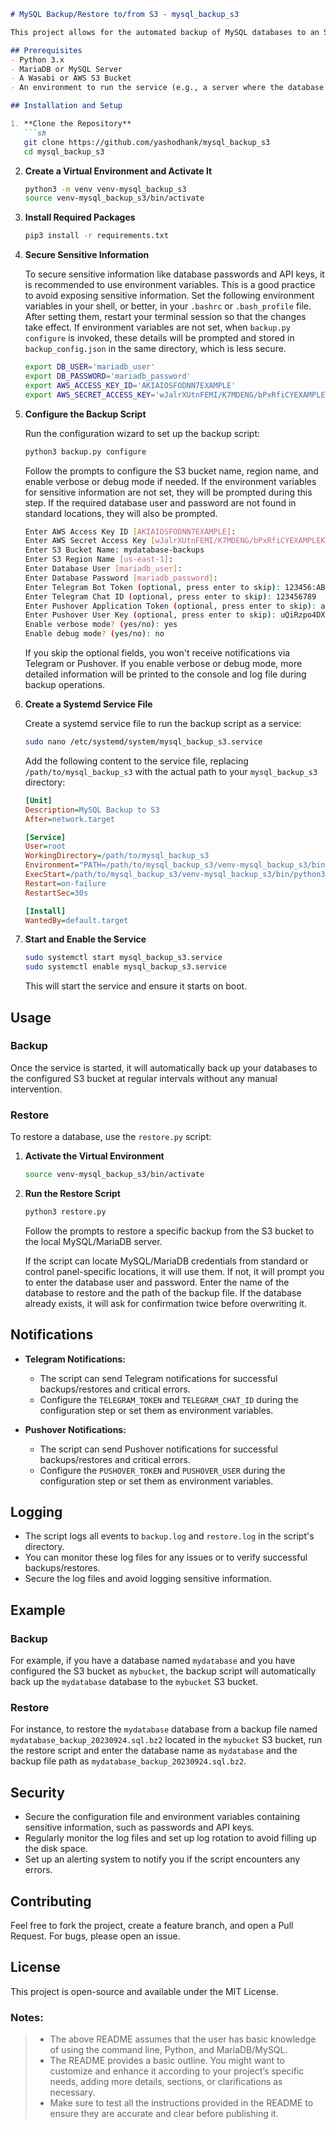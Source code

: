 
```markdown
# MySQL Backup/Restore to/from S3 - mysql_backup_s3

This project allows for the automated backup of MySQL databases to an S3 bucket and restoration of those backups. It is configured to run as a service to ensure regular backups without manual intervention.

## Prerequisites
- Python 3.x
- MariaDB or MySQL Server
- A Wasabi or AWS S3 Bucket
- An environment to run the service (e.g., a server where the database is hosted)

## Installation and Setup

1. **Clone the Repository**
   ```sh
   git clone https://github.com/yashodhank/mysql_backup_s3
   cd mysql_backup_s3
   ```

2. **Create a Virtual Environment and Activate It**
   ```sh
   python3 -m venv venv-mysql_backup_s3
   source venv-mysql_backup_s3/bin/activate
   ```

3. **Install Required Packages**
   ```sh
   pip3 install -r requirements.txt
   ```

4. **Secure Sensitive Information**

   To secure sensitive information like database passwords and API keys, it is recommended to use environment variables. This is a good practice to avoid exposing sensitive information. Set the following environment variables in your shell, or better, in your `.bashrc` or `.bash_profile` file. After setting them, restart your terminal session so that the changes take effect. If environment variables are not set, when `backup.py configure` is invoked, these details will be prompted and stored in `backup_config.json` in the same directory, which is less secure.
   ```sh
   export DB_USER='mariadb_user'
   export DB_PASSWORD='mariadb_password'
   export AWS_ACCESS_KEY_ID='AKIAIOSFODNN7EXAMPLE'
   export AWS_SECRET_ACCESS_KEY='wJalrXUtnFEMI/K7MDENG/bPxRfiCYEXAMPLEKEY'
   ```

5. **Configure the Backup Script**

   Run the configuration wizard to set up the backup script:
   ```sh
   python3 backup.py configure
   ```

   Follow the prompts to configure the S3 bucket name, region name, and enable verbose or debug mode if needed. If the environment variables for sensitive information are not set, they will be prompted during this step. If the required database user and password are not found in standard locations, they will also be prompted.
   ```sh
   Enter AWS Access Key ID [AKIAIOSFODNN7EXAMPLE]: 
   Enter AWS Secret Access Key [wJalrXUtnFEMI/K7MDENG/bPxRfiCYEXAMPLEKEY]: 
   Enter S3 Bucket Name: mydatabase-backups
   Enter S3 Region Name [us-east-1]: 
   Enter Database User [mariadb_user]: 
   Enter Database Password [mariadb_password]: 
   Enter Telegram Bot Token (optional, press enter to skip): 123456:ABC-DEF1234ghIkl-zyx57W2v1u123ew11
   Enter Telegram Chat ID (optional, press enter to skip): 123456789
   Enter Pushover Application Token (optional, press enter to skip): azGDORePK8gMaC0QOYAMyEEuzJnyUi
   Enter Pushover User Key (optional, press enter to skip): uQiRzpo4DXghDmr9QzzfQu27cmVRsG
   Enable verbose mode? (yes/no): yes
   Enable debug mode? (yes/no): no
   ```

   If you skip the optional fields, you won't receive notifications via Telegram or Pushover. If you enable verbose or debug mode, more detailed information will be printed to the console and log file during backup operations.

6. **Create a Systemd Service File**

   Create a systemd service file to run the backup script as a service:
   ```sh
   sudo nano /etc/systemd/system/mysql_backup_s3.service
   ```

   Add the following content to the service file, replacing `/path/to/mysql_backup_s3` with the actual path to your `mysql_backup_s3` directory:
   ```ini
   [Unit]
   Description=MySQL Backup to S3
   After=network.target

   [Service]
   User=root
   WorkingDirectory=/path/to/mysql_backup_s3
   Environment="PATH=/path/to/mysql_backup_s3/venv-mysql_backup_s3/bin"
   ExecStart=/path/to/mysql_backup_s3/venv-mysql_backup_s3/bin/python3 /path/to/mysql_backup_s3/backup.py
   Restart=on-failure
   RestartSec=30s

   [Install]
   WantedBy=default.target
   ```

7. **Start and Enable the Service**
   ```sh
   sudo systemctl start mysql_backup_s3.service
   sudo systemctl enable mysql_backup_s3.service
   ```

   This will start the service and ensure it starts on boot.

## Usage

### Backup
Once the service is started, it will automatically back up your databases to the configured S3 bucket at regular intervals without any manual intervention.

### Restore

To restore a database, use the `restore.py` script:

1. **Activate the Virtual Environment**
   ```sh
   source venv-mysql_backup_s3/bin/activate
   ```

2. **Run the Restore Script**
   ```sh
   python3 restore.py
   ```

   Follow the prompts to restore a specific backup from the S3 bucket to the local MySQL/MariaDB server.

    If the script can locate MySQL/MariaDB credentials from standard or control panel-specific locations, it will use them.
    If not, it will prompt you to enter the database user and password.
    Enter the name of the database to restore and the path of the backup file.
    If the database already exists, it will ask for confirmation twice before overwriting it.

## Notifications

- **Telegram Notifications:**
  - The script can send Telegram notifications for successful backups/restores and critical errors.
  - Configure the `TELEGRAM_TOKEN` and `TELEGRAM_CHAT_ID` during the configuration step or set them as environment variables.

- **Pushover Notifications:**
  - The script can send Pushover notifications for successful backups/restores and critical errors.
  - Configure the `PUSHOVER_TOKEN` and `PUSHOVER_USER` during the configuration step or set them as environment variables.

## Logging

- The script logs all events to `backup.log` and `restore.log` in the script's directory.
- You can monitor these log files for any issues or to verify successful backups/restores.
- Secure the log files and avoid logging sensitive information.

## Example

### Backup
For example, if you have a database named `mydatabase` and you have configured the S3 bucket as `mybucket`, the backup script will automatically back up the `mydatabase` database to the `mybucket` S3 bucket.

### Restore
For instance, to restore the `mydatabase` database from a backup file named `mydatabase_backup_20230924.sql.bz2` located in the `mybucket` S3 bucket, run the restore script and enter the database name as `mydatabase` and the backup file 
path as `mydatabase_backup_20230924.sql.bz2`.

## Security

- Secure the configuration file and environment variables containing sensitive information, such as passwords and API keys.
- Regularly monitor the log files and set up log rotation to avoid filling up the disk space.
- Set up an alerting system to notify you if the script encounters any errors.

## Contributing
Feel free to fork the project, create a feature branch, and open a Pull Request. For bugs, please open an issue.

## License
This project is open-source and available under the MIT License.


### Notes:
> - The above README assumes that the user has basic knowledge of using the command line, Python, and MariaDB/MySQL.
> - The README provides a basic outline. You might want to customize and enhance it according to your project’s specific needs, adding more details, sections, or clarifications as necessary.
> - Make sure to test all the instructions provided in the README to ensure they are accurate and clear before publishing it.
